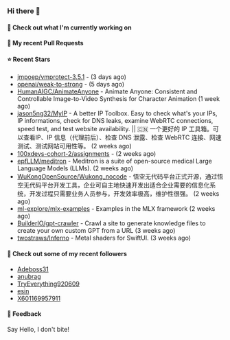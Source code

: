 ### Hi there 👋

#### 👷 Check out what I'm currently working on

#### 🔨 My recent Pull Requests


#### ⭐ Recent Stars

- [jmpoep/vmprotect-3.5.1](https://github.com/jmpoep/vmprotect-3.5.1) -  (3 days ago)
- [openai/weak-to-strong](https://github.com/openai/weak-to-strong) -  (5 days ago)
- [HumanAIGC/AnimateAnyone](https://github.com/HumanAIGC/AnimateAnyone) - Animate Anyone: Consistent and Controllable Image-to-Video Synthesis for Character Animation (1 week ago)
- [jason5ng32/MyIP](https://github.com/jason5ng32/MyIP) - A better IP Toolbox. Easy to check what&#39;s your IPs, IP informations, check for DNS leaks, examine WebRTC connections, speed test, and test website availability.  || 🇨🇳 一个更好的 IP 工具箱。可以查看IP、IP 信息（代理前后）、检查 DNS 泄露、检查 WebRTC 连接、网速测试、测试网站可用性等。 (2 weeks ago)
- [100xdevs-cohort-2/assignments](https://github.com/100xdevs-cohort-2/assignments) -  (2 weeks ago)
- [epfLLM/meditron](https://github.com/epfLLM/meditron) - Meditron is a suite of open-source medical Large Language Models (LLMs). (2 weeks ago)
- [WuKongOpenSource/Wukong_nocode](https://github.com/WuKongOpenSource/Wukong_nocode) - 悟空无代码平台正式开源，通过悟空无代码平台开发工具，企业可自主地快速开发出适合企业需要的信息化系统，开发过程只需要业务人员参与，开发效率极高，维护性很强。 (2 weeks ago)
- [ml-explore/mlx-examples](https://github.com/ml-explore/mlx-examples) - Examples in the MLX framework (2 weeks ago)
- [BuilderIO/gpt-crawler](https://github.com/BuilderIO/gpt-crawler) - Crawl a site to generate knowledge files to create your own custom GPT from a URL (3 weeks ago)
- [twostraws/Inferno](https://github.com/twostraws/Inferno) - Metal shaders for SwiftUI. (3 weeks ago)

#### 👯 Check out some of my recent followers

- [Adeboss31](https://github.com/Adeboss31)
- [anubrag](https://github.com/anubrag)
- [TryEverything920609](https://github.com/TryEverything920609)
- [esin](https://github.com/esin)
- [X601169957911](https://github.com/X601169957911)

#### 💬 Feedback

Say Hello, I don't bite!
